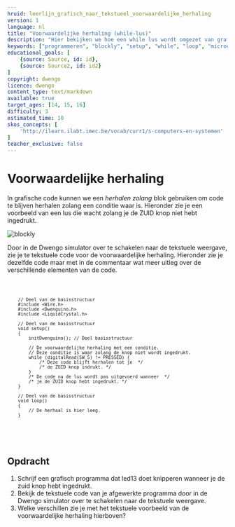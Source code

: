```yaml
---
hruid: leerlijn_grafisch_naar_tekstueel_voorwaardelijke_herhaling
version: 1
language: nl
title: "Voorwaardelijke herhaling (while-lus)"
description: "Hier bekijken we hoe een while lus wordt omgezet van grafische naar tekstuele code."
keywords: ["programmeren", "blockly", "setup", "while", "loop", "microcontroller", "µC", "arduino", "dwenguino"]
educational_goals: [
    {source: Source, id: id}, 
    {source: Source2, id: id2}
]
copyright: dwengo
licence: dwengo
content_type: text/markdown
available: true
target_ages: [14, 15, 16]
difficulty: 3
estimated_time: 10
skos_concepts: [
    'http://ilearn.ilabt.imec.be/vocab/curr1/s-computers-en-systemen'
]
teacher_exclusive: false
---
```


# Voorwaardelijke herhaling

In grafische code kunnen we een *herhalen zolang* blok gebruiken om code te blijven herhalen zolang een conditie waar is. Hieronder zie je een voorbeeld van een lus die wacht zolang je de ZUID knop niet hebt ingedrukt.

![blockly](@learning-object/leerlijn_grafisch_naar_tekstueel_voorwaardelijke_herhaling_blocks/nl/1)

Door in de Dwengo simulator over te schakelen naar de tekstuele weergave, zie je te tekstuele code voor de voorwaardelijke herhaling. Hieronder zie je dezelfde code maar met in de commentaar wat meer uitleg over de verschillende elementen van de code.

<div class="dwengo-content dwengo-code-simulator">
    <pre>
<code class="language-cpp" data-filename="filename.cpp">

        // Deel van de basisstructuur
        #include <Wire.h>
        #include <Dwenguino.h>
        #include <LiquidCrystal.h>

        // Deel van de basisstructuur
        void setup()
        {
            initDwenguino(); // Deel basisstructuur

            // De voorwaardelijke herhaling met een conditie.
            // Deze conditie is waar zolang de knop niet wordt ingedrukt.
            while (digitalRead(SW_S) != PRESSED) {
                /* Deze code blijft herhalen tot je  */
                /* de ZUID knop indrukt. */
            }
            /* De code na de lus wordt pas uitgevoerd wanneer  */
            /* je de ZUID knop hebt ingedrukt. */
        }

        // Deel van de basisstructuur
        void loop()
        {
            // De herhaal is hier leeg.
        }

</code>
    </pre>
</div>

<div class="dwengo-content assignment">
    <h2 class="title">Opdracht</h2>
    <div class="content">
        <ol>
            <li>Schrijf een grafisch programma dat led13 doet knipperen wanneer je de zuid knop hebt ingedrukt.</li>
            <li>Bekijk de tekstuele code van je afgewerkte programma door in de Dwengo simulator over te schakelen naar de tekstuele weergave.</li>
            <li>Welke verschillen zie je met het tekstuele voorbeeld van de voorwaardelijke herhaling hierboven?</li>
        </ol>
    </div>
</div>


